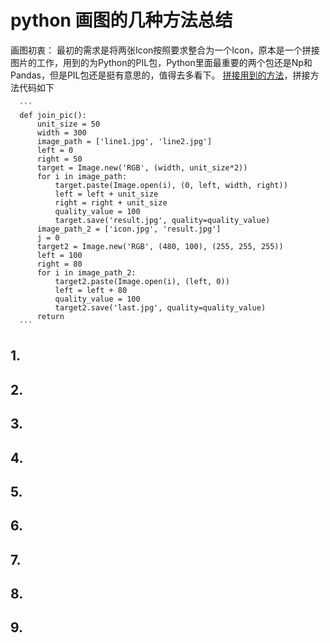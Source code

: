 # python 画图的几种方法总结
画图初衷：
   最初的需求是将两张Icon按照要求整合为一个Icon，原本是一个拼接图片的工作，用到的为Python的PIL包，Python里面最重要的两个包还是Np和Pandas，但是PIL包还是挺有意思的，值得去多看下。
   [拼接用到的方法](https://pillow.readthedocs.io/en/latest/_modules/PIL/Image.html#Image.paste)，拼接方法代码如下
   
      ```
      def join_pic():
          unit_size = 50
          width = 300
          image_path = ['line1.jpg', 'line2.jpg']
          left = 0
          right = 50
          target = Image.new('RGB', (width, unit_size*2))
          for i in image_path:
              target.paste(Image.open(i), (0, left, width, right))
              left = left + unit_size
              right = right + unit_size
              quality_value = 100
              target.save('result.jpg', quality=quality_value)
          image_path_2 = ['icon.jpg', 'result.jpg']
          j = 0
          target2 = Image.new('RGB', (480, 100), (255, 255, 255))
          left = 100
          right = 80
          for i in image_path_2:
              target2.paste(Image.open(i), (left, 0))
              left = left + 80
              quality_value = 100
              target2.save('last.jpg', quality=quality_value)
          return
      ```
## 1.
## 2.
## 3.
## 4.
## 5.
## 6.
## 7.
## 8.
## 9.
